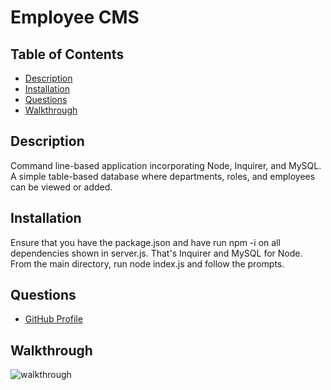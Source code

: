 # Employee CMS

  ## Table of Contents
  * [Description](#description)
  * [Installation](#installation)
  * [Questions](#questions)
  * [Walkthrough](#walkthrough)

  ## Description
   Command line-based application incorporating Node, Inquirer, and MySQL. A simple table-based database where departments, roles, and employees can be viewed or added. 

  ## Installation
   Ensure that you have the package.json and have run npm -i on all dependencies shown in server.js. That's Inquirer and MySQL for Node. 
   From the main directory, run node index.js and follow the prompts. 

  ## Questions
  * [GitHub Profile](http://github.com/Osteophagy)

  ## Walkthrough

  ![walkthrough](./Assets/demo.gif)